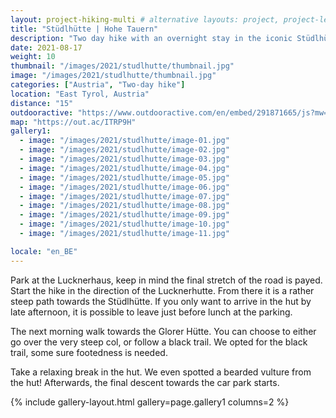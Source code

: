 ```yaml
---
layout: project-hiking-multi # alternative layouts: project, project-left, project-right, project-top
title: "Stüdlhütte | Hohe Tauern"
description: "Two day hike with an overnight stay in the iconic Stüdlhütte."
date: 2021-08-17
weight: 10
thumbnail: "/images/2021/studlhutte/thumbnail.jpg"
image: "/images/2021/studlhutte/thumbnail.jpg"
categories: ["Austria", "Two-day hike"]
location: "East Tyrol, Austria"
distance: "15"
outdooractive: "https://www.outdooractive.com/en/embed/291871665/js?mw=false&usr=4imcb1&key=USR-LKA30EGO-EMWGMIS4-4OSSTG7J"
map: "https://out.ac/ITRP9H"
gallery1:
  - image: "/images/2021/studlhutte/image-01.jpg"
  - image: "/images/2021/studlhutte/image-02.jpg"
  - image: "/images/2021/studlhutte/image-03.jpg"
  - image: "/images/2021/studlhutte/image-04.jpg"
  - image: "/images/2021/studlhutte/image-05.jpg"
  - image: "/images/2021/studlhutte/image-06.jpg"
  - image: "/images/2021/studlhutte/image-07.jpg"
  - image: "/images/2021/studlhutte/image-08.jpg"
  - image: "/images/2021/studlhutte/image-09.jpg"
  - image: "/images/2021/studlhutte/image-10.jpg"
  - image: "/images/2021/studlhutte/image-11.jpg"

locale: "en_BE"
---
```

Park at the Lucknerhaus, keep in mind the final stretch of the road is payed. Start the hike in the direction of the Lucknerhutte. From there it is a rather steep path towards the Stüdlhütte. If you only want to arrive in the hut by late afternoon, it is possible to leave just before lunch at the parking.

The next morning walk towards the Glorer Hütte. You can choose to either go over the very steep col, or follow a black trail. We opted for the black trail, some sure footedness is needed. 

Take a relaxing break in the hut. We even spotted a bearded vulture from the hut! Afterwards, the final descent towards the car park starts.

{% include gallery-layout.html gallery=page.gallery1 columns=2 %}

